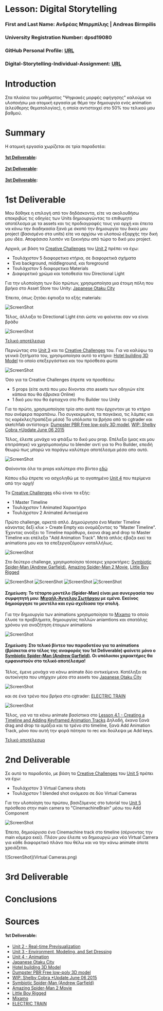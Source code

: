 # Lesson: Digital Storytelling

### First and Last Name: Ανδρέας Μπιρμπίλης | Andreas Birmpilis
### University Registration Number: dpsd19080
### GitHub Personal Profile: [URL](https://github.com/dpsd19080)
### Digital-Storytelling-Individual-Assignment: [URL](https://github.com/dpsd19080/Digital-Storytelling-Individual-Assignment)

# Introduction
Στα πλαίσια του μαθήματος "Ψηφιακές μορφές αφήγησης" καλούμε να υλοποιήσω μια ατομική εργασία με θέμα την δημιουργία ενός animation (ελεύθερης θεματολογίας), η οποία αντιστοιχεί στο 50% του τελικού μου βαθμού.


# Summary
Η ατομική εργασία χωρίζεται σε τρία παραδοτέα: 
#### [1st Deliverable](https://github.com/dpsd19080/Digital-Storytelling-Individual-Assignment/blob/main/my_report/README.md#1st-deliverable-1):
#### [2st Deliverable](https://github.com/dpsd19080/Digital-Storytelling-Individual-Assignment/blob/main/my_report/README.md#2nd-deliverable):
#### [3st Deliverable](https://github.com/dpsd19080/Digital-Storytelling-Individual-Assignment/blob/main/my_report/README.md#3rd-deliverable):

# 1st Deliverable
Μου δόθηκε η επιλογή από τον δηδάσκοντα, είτε να ακολουθήσω επακριβώς τις οδηγίες των Units δημιουργώντας το επιθυμητό αποτέλεσμα με τα assets και τις προδιαγραφές τους για αρχή και έπειτα να κάνω την διαδηκασία ξανά με σκοπό την δημιουργία του δικού μου project (βασισμένο στα units) είτε να αρχίσω να υλοποιώ εξαρχής την δική μου ιδέα. Αποφάσισα λοιπόν να ξεκινήσω από τώρα το δικό μου project.

Αρχικά, με βάση τα [Creative Challenges](https://learn.unity.com/tutorial/unit-2-creative-challenge?uv=2019.4&courseId=5ee00851edbc2a0022274f75&projectId=5ed723a8edbc2a00202eb57e) του [Unit 2](https://learn.unity.com/project/unit-2-realtime-previsualization?uv=2019.4&courseId=5ee00851edbc2a0022274f75) πρέπει να έχω:
 - Τουλάχιστον 5 διαφορετικα κτήρια, σε διαφορετικά σχήματα 
 - Ένα background, middleground, και foreground 
 - Τουλάχιστον 5 διαφορετικα Materials
 - Διαφορετικό χρώμα και τοποθεσία του Directional Light 

Για την υλοποίηση των δύο πρώτων, χρησιμοποίησα μια έτοιμη πόλη που βρήκα στο Asset Store του Unity: [Japanese Otaku City](https://assetstore.unity.com/packages/3d/environments/urban/japanese-otaku-city-20359)

Έπειτα, όπως ζητάει έφτιαξα τα εξής materials:

![ScreenShot](materials.png)

Τέλος, άλλαξα το Directional Light έτσι ώστε να φαίνεται σαν να είναι βράδυ

![ScreenShot](lights.png)

[Τελικό αποτέλεσμα](https://github.com/dpsd19080/Digital-Storytelling-Individual-Assignment/blob/main/dailies/Deliverable1/Unit2/README.md)

Περνώντας στο [Unit 3](https://learn.unity.com/project/unit-3-environment-modeling-set-dressing-in-unity?uv=2019.4&courseId=5ee00851edbc2a0022274f75) και τα [Creative Challenges](https://learn.unity.com/tutorial/unit-3-creative-challenge?uv=2019.4&courseId=5ee00851edbc2a0022274f75&projectId=5ed981dbedbc2a03f97c0646) του. Για να καλύψω τα γενικά ζητήματα του, χρησιμοποίησα αυτό το κτήριο: [Hotel building 3D Model](https://www.cgtrader.com/free-3d-models/architectural/architectural-street/hotel-building-3d-model-29fbeca1-4246-4448-85b8-8fae44c1551f) το οποίο επεξεργάστικα και του πρόσθεσα φώτα 

![ScreenShot](ktirio_unit3.png)

Όσο για τα Creative Challenges έπρεπε να προσθέσω:
- 5 props (είτε αυτά που μου δίνονται στα assets των οδηγιών είτε κάποια που θα έβρισκα Online)
- 1 δικό μου που θα έφτιαχνα στο Pro Builder του Unity

Για το πρώτο, χρησιμοποίησα τρία απο αυτά που έρχονταν με το κτήριο που ανέφερα παραπάνω. Πιο συγκεκριμένα, τα παγκάκια, τις λάμπες και τις καρέκλες/τραπέζια μέσα) Τα υπόλοιπα τα βρήσα από το cgtrader και sketchfab αντίστοιχα: [Dumpster PBR Free low-poly 3D model](https://www.cgtrader.com/free-3d-models/exterior/street-exterior/dumpster-pbr-e593aea2-b340-4fdf-936e-7c6f92ba1e2b), [WIP: Shelby Cobra *Update June 06 2015](https://sketchfab.com/3d-models/wip-shelby-cobra-update-june-06-2015-f0ac3a16165e40e4aeaec9858d2c3785)


Τέλος, έλειπε μονάχα να φτιάξω το δικό μου prop. Επέλεξα (μιας και μου επιτράπηκε) να χρησιμοποιήσω το blender αντί για το Pro Builder, επειδή θεωρώ πως μπορώ να παράγω καλύτερο αποτέλεσμα μέσα απο αυτό.

![ScreenShot](my_prop.jpg)

Φαίνονται όλα τα props καλύτερα στο βίντεο [εδώ](https://github.com/dpsd19080/Digital-Storytelling-Individual-Assignment/tree/main/dailies/Deliverable1/Unit3)

Κάπου εδώ έπρεπε να ασχοληθώ με το αγαπημένο [Unit 4](https://learn.unity.com/project/unit-4-creating-an-animatic-a-preliminary-version-of-an-animation?uv=2019.4&courseId=5ee00851edbc2a0022274f75) που περίμενα από την αρχή! 

Τα [Creative Challenges](https://learn.unity.com/tutorial/unit-4-creative-challenge?uv=2019.4&courseId=5ee00851edbc2a0022274f75&projectId=5ed9b7cdedbc2a115bab2a9f#) εδώ είναι τα εξής:
- 1 Master Timeline
- Τουλάχιστον 1 Animated Χαρακτήρα 
- Τουλάχιστον 2 Animated Αντικείμενα 

Πρώτο challenge, αρκετά απλό. Δημιούργησα ένα Master Timeline κάνοντας δεξί κλικ > Create Empty και ονομάζοντας το "Master Timeline". Έχοντας ανοίξει το Timeline παράθυρο, έκανα drag and drop το Master Timeline και επέλεξα "Add Animation Track". Μετά απλός έβαζα εκεί τα animations μου και τα επεξεργαζόμουν καταλλήλως.

![ScreenShot](master_timeline.png)

Στο δεύτερο challenge, χρησιμοποίησα τέσσερις χαρακτήρες: [Symbiotic Spider-Man (Andrew Garfield)](https://sketchfab.com/3d-models/symbiotic-spider-man-andrew-garfield-77c00d606ef54597be98d8d8142a9b7a), [Amazing Spider-Man 2 Movie](https://sketchfab.com/3d-models/amazing-spider-man-2-movie-bbdc7978e8554c97a66feffad5f7d33f), [Little Boy Rigged](https://www.cgtrader.com/free-3d-models/character/child/little-boy-rigged-animated-game-ready)

![ScreenShot](symbiote_tasm.png)
![ScreenShot](tasm.png)
![ScreenShot](boy.png)
![ScreenShot](myspidey.png)

 #### Σημείωση: Το τέταρτο μοντέλο (Spider-Man) είναι μια συνεργασία του συμφητητή μου: [Μιχαήλ-Άγγελου Σωτήρχου](https://github.com/MichailAngelosSotirchos) με εμένα. Εκείνος δημιούργησε το μοντέλο και εγώ σχεδίασα την στολή.

Για την δημιουργία των animations χρησιμοποίησα το [Mixamo](https://www.mixamo.com/#/) το οποίο έλυσε τα προβλήματα, δημιουργίας πολλών aniamtions και σπατάλης χρόνου για αναζήτηση έτοιμων animations

![ScreenShot](mixamo.png)

 #### Σημείωση: Στο τελικό βίντεο του παραδοτέου για τα animations (βρίσκεται στο τέλος της αναφοράς του 1st Deliverable) φαίνετε μόνο ο [Symbiotic Spider-Man (Andrew Garfield)](https://sketchfab.com/3d-models/symbiotic-spider-man-andrew-garfield-77c00d606ef54597be98d8d8142a9b7a). Οι υπόλοιποι χαρακτήρες θα εμφανιστούν στο τελικό αποτέλεσμα!

Τέλος, έμενε μονάχα να κάνω animate δύο αντικείμενα. Κατέληξα σε αυτοκίνητα που υπήρχαν μέσα στα assets του [Japanese Otaku City](https://assetstore.unity.com/packages/3d/environments/urban/japanese-otaku-city-20359) 

![ScreenShot](cars.png)

και σε ένα τρένο που βρήκα στο cgtrader: [ELECTRIC TRAIN](https://www.cgtrader.com/free-3d-models/vehicle/train/electric-train-c73e99fe-d31f-4b67-9039-020a5ab348d7)

![ScreenShot](train.png)

Τέλος, για να τα κάνω animate βασίστικα στο [Lesson 4.1 - Creating a Timeline and Adding Keyframed Animation Tracks](https://learn.unity.com/tutorial/lesson-4-1-creating-a-timeline-and-adding-keyframed-animation-tracks?uv=2019.4&courseId=5ee00851edbc2a0022274f75&projectId=5ed9b7cdedbc2a115bab2a9f#)
Δηλαδή, έκανα ξανά drag and drop τα αμάξια και το τρένο στο timeline, ξανά Add Animation Track, μόνο που αυτή την φορά πάτησα το rec και δούλεψα με Add keys.

[Τελικό αποτέλεσμα](https://github.com/dpsd19080/Digital-Storytelling-Individual-Assignment/tree/main/dailies/Deliverable1/Unit4) 

# 2nd Deliverable

Σε αυτό το παραδοτέο, με βάση τα [Creative Challenges](https://learn.unity.com/tutorial/unit-5-creative-challenge?uv=2019.4&courseId=5ee00851edbc2a0022274f75&projectId=5edae20fedbc2a0021a0cf31#) του [Unit 5](https://learn.unity.com/project/unit-5-create-compelling-shots-using-virtual-cameras?uv=2019.4&courseId=5ee00851edbc2a0022274f75) πρέπει να έχω:
 - Τουλάχιστον 3 Virtual Camera shots
 - Τουλάχιστον 1 blended shot ανάμεσα σε δύο Virtual Cameras

Για την υλοποίηση του πρώτου, βασιζόμενος στο tutorial του [Unit 5](https://learn.unity.com/project/unit-5-create-compelling-shots-using-virtual-cameras?uv=2019.4&courseId=5ee00851edbc2a0022274f75) πρόσθεσα στην main camera το "CinemachineBrain" μέσω του Add Component 

![ScreenShot](CinemachineBrain.png)

Έπειτα, δημιούργισα ένα Cinemachine track στο timeline (σέρνοντας την main κάμερα εκεί). Πλέον μου έλειπε να δημιουργώ μια νέα Virtual Camera για κάθε διαφορετικό πλάνο που θέλω και να την κάνω animate όποτε χρειάζεται. 

![ScreenShot](Virtual Cameras.png)

# 3rd Deliverable 


# Conclusions


# Sources
#### 1st Deliverable:
- [Unit 2 - Real-time Previsualization](https://learn.unity.com/project/unit-2-realtime-previsualization?uv=2019.4&courseId=5ee00851edbc2a0022274f75)
- [Unit 3 - Environment, Modeling, and Set Dressing](https://learn.unity.com/project/unit-3-environment-modeling-set-dressing-in-unity?uv=2019.4&courseId=5ee00851edbc2a0022274f75)
- [Unit 4 - Animation](https://learn.unity.com/project/unit-4-creating-an-animatic-a-preliminary-version-of-an-animation?uv=2019.4&courseId=5ee00851edbc2a0022274f75)
- [Japanese Otaku City](https://assetstore.unity.com/packages/3d/environments/urban/japanese-otaku-city-20359)
- [Hotel building 3D Model](https://www.cgtrader.com/free-3d-models/architectural/architectural-street/hotel-building-3d-model-29fbeca1-4246-4448-85b8-8fae44c1551f)
- [Dumpster PBR Free low-poly 3D model](https://www.cgtrader.com/free-3d-models/exterior/street-exterior/dumpster-pbr-e593aea2-b340-4fdf-936e-7c6f92ba1e2b)
- [WIP: Shelby Cobra *Update June 06 2015](https://sketchfab.com/3d-models/wip-shelby-cobra-update-june-06-2015-f0ac3a16165e40e4aeaec9858d2c3785)
- [Symbiotic Spider-Man (Andrew Garfield)](https://sketchfab.com/3d-models/symbiotic-spider-man-andrew-garfield-77c00d606ef54597be98d8d8142a9b7a)
- [Amazing Spider-Man 2 Movie](https://sketchfab.com/3d-models/amazing-spider-man-2-movie-bbdc7978e8554c97a66feffad5f7d33f)
- [Little Boy Rigged](https://www.cgtrader.com/free-3d-models/character/child/little-boy-rigged-animated-game-ready)
- [Mixamo](https://www.mixamo.com/#/)
- [ELECTRIC TRAIN](https://www.cgtrader.com/free-3d-models/vehicle/train/electric-train-c73e99fe-d31f-4b67-9039-020a5ab348d7)
